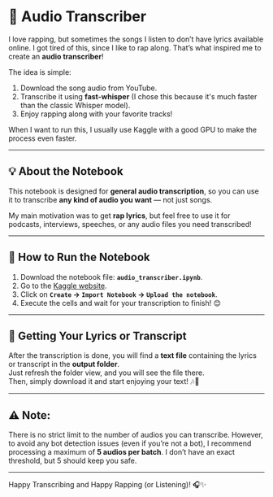 # 🎤 Audio Transcriber

I love rapping, but sometimes the songs I listen to don’t have lyrics available online. I got tired of this, since I like to rap along. That’s what inspired me to create an **audio transcriber**!

The idea is simple:  
1. Download the song audio from YouTube.  
2. Transcribe it using **fast-whisper** (I chose this because it's much faster than the classic Whisper model).  
3. Enjoy rapping along with your favorite tracks!

When I want to run this, I usually use Kaggle with a good GPU to make the process even faster.

---

## 💡 About the Notebook

This notebook is designed for **general audio transcription**, so you can use it to transcribe **any kind of audio you want** — not just songs.  

My main motivation was to get **rap lyrics**, but feel free to use it for podcasts, interviews, speeches, or any audio files you need transcribed!

---

## 🚀 How to Run the Notebook

1. Download the notebook file: **`audio_transcriber.ipynb`**.
2. Go to the [Kaggle website](https://www.kaggle.com/).
3. Click on **`Create` → `Import Notebook` → `Upload the notebook`**.
4. Execute the cells and wait for your transcription to finish! 😊

---

## 💬 Getting Your Lyrics or Transcript

After the transcription is done, you will find a **text file** containing the lyrics or transcript in the **output folder**.  
Just refresh the folder view, and you will see the file there.  
Then, simply download it and start enjoying your text! 🎶📝

---

## ⚠️ **Note:**  
There is no strict limit to the number of audios you can transcribe. However, to avoid any bot detection issues (even if you’re not a bot), I recommend processing a maximum of **5 audios per batch**. I don’t have an exact threshold, but 5 should keep you safe.

---

Happy Transcribing and Happy Rapping (or Listening)! 🎧✨
